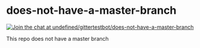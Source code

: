 does-not-have-a-master-branch
=============================

[![Join the chat at undefined/gittertestbot/does-not-have-a-master-branch](undefined/Join%20Chat.svg)](undefined/gittertestbot/does-not-have-a-master-branch?utm_source=badge&utm_medium=badge&utm_campaign=pr-badge&utm_content=badge)

This repo does not have a master branch
